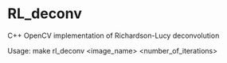 RL_deconv
=========

C++ OpenCV implementation of Richardson-Lucy deconvolution

Usage:
    make
    rl_deconv <image_name> <number_of_iterations>

